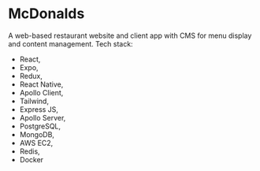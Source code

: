 # McDonalds
A web-based restaurant website and client app with CMS for menu display and content management. 
Tech stack: 
- React,
- Expo,
- Redux,
- React Native,
- Apollo Client,
- Tailwind,
- Express JS,
- Apollo Server,
- PostgreSQL,
- MongoDB,
- AWS EC2,
- Redis,
- Docker
